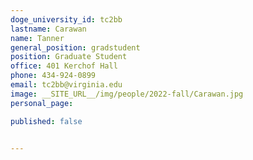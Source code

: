 ```yaml
---
doge_university_id: tc2bb
lastname: Carawan
name: Tanner
general_position: gradstudent
position: Graduate Student
office: 401 Kerchof Hall
phone: 434-924-0899
email: tc2bb@virginia.edu
image: __SITE_URL__/img/people/2022-fall/Carawan.jpg 
personal_page:

published: false


---
```


